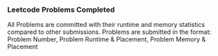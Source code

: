 ### Leetcode Problems Completed ###
All Problems are committed with their runtime and memory statistics compared to other submissions.
Problems are submitted in the format:
Problem Number,
Problem Runtime & Placement,
Problem Memory & Placement
